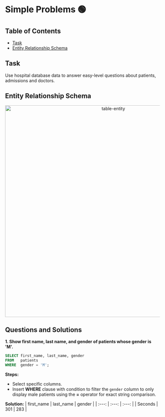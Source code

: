 # Simple Problems 🟢

## Table of Contents
+ [Task](https://github.com/jrgem/SQL-Practice/tree/main/Easy-Problems#table-of-contents/)
+ [Entity Relationship Schema](https://github.com/jrgem/SQL-Practice/tree/main/Easy-Problems#table-of-contents/)

## Task
Use hospital database data to answer easy-level questions about patients, admissions and doctors.

## Entity Relationship Schema
<p align="center">
<img width="689" alt="table-entity" src="https://github.com/jrgem/SQL-Practice/assets/145512344/4ff39843-b2f1-479d-8169-fe0e65334831">
</p>

## Questions and Solutions

**1. Show first name, last name, and gender of patients whose gender is 'M'.**
```sql
SELECT first_name, last_name, gender
FROM   patients
WHERE  gender = 'M';
```

**Steps:**
- Select specific columns.
- Insert **WHERE** clause with condition to filter the `gender` column to only display male patients using the **=** operator for exact string comparison.

**Solution:**
| first_name | last_name   | gender    |
| :---:   | :---: | :---: |
| Seconds | 301   | 283   |
